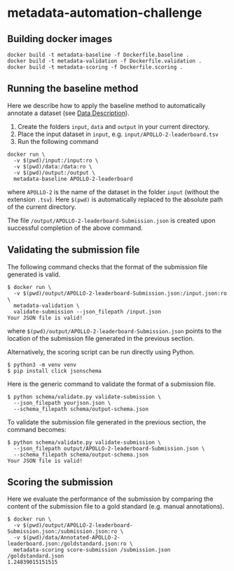 # metadata-automation-challenge

## Building docker images

```
docker build -t metadata-baseline -f Dockerfile.baseline .
docker build -t metadata-validation -f Dockerfile.validation .
docker build -t metadata-scoring -f Dockerfile.scoring .
```

## Running the baseline method
Here we describe how to apply the baseline method to automatically annotate a dataset (see [Data Description](https://www.synapse.org/#!Synapse:syn18065891/wiki/600449)).

1. Create the folders `input`, `data` and `output` in your current directory.
2. Place the input dataset in `input`, e.g. `input/APOLLO-2-leaderboard.tsv`
3. Run the following command

```
docker run \
  -v $(pwd)/input:/input:ro \
  -v $(pwd)/data:/data:ro \
  -v $(pwd)/output:/output \
  metadata-baseline APOLLO-2-leaderboard
```

where `APOLLO-2` is the name of the dataset in the folder `input` (without the extension `.tsv`). Here `$(pwd)` is automatically replaced to the absolute path of the current directory.

The file `/output/APOLLO-2-leaderboard-Submission.json` is created upon successful completion of the above command.

## Validating the submission file
The following command checks that the format of the submission file generated is valid.

```
$ docker run \
  -v $(pwd)/output/APOLLO-2-leaderboard-Submission.json:/input.json:ro \
  metadata-validation \
  validate-submission --json_filepath /input.json
Your JSON file is valid!
```

where `$(pwd)/output/APOLLO-2-leaderboard-Submission.json` points to the location of the submission file generated in the previous section.

Alternatively, the scoring script can be run directly using Python.

```
$ python3 -m venv venv
$ pip install click jsonschema
```

Here is the generic command to validate the format of a submission file.

```
$ python schema/validate.py validate-submission \
  --json_filepath yourjson.json \
  --schema_filepath schema/output-schema.json
```

To validate the submission file generated in the previous section, the command becomes:

```
$ python schema/validate.py validate-submission \
  --json_filepath output/APOLLO-2-leaderboard-Submission.json \
  --schema_filepath schema/output-schema.json
Your JSON file is valid!
```

## Scoring the submission
Here we evaluate the performance of the submission by comparing the content of the submission file to a gold standard (e.g. manual annotations).

```
$ docker run \
  -v $(pwd)/output/APOLLO-2-leaderboard-Submission.json:/submission.json:ro \
  -v $(pwd)/data/Annotated-APOLLO-2-leaderboard.json:/goldstandard.json:ro \
  metadata-scoring score-submission /submission.json /goldstandard.json
1.24839015151515
```
